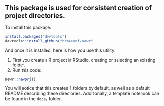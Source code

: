 ## This package is used for consistent creation of project directories.

To install this package:
```r
install.packages("devtools")
devtools::install_github("bransonf/newr")
```

And once it is installed, here is how you use this utility:

1. First you create a R project in RStudio, creating or selecting an existing folder.
2. Run this code:

```r
newr::newprj()
```

You will notice that this creates 4 folders by default, as well as a default README describing these directories. Additionally, a template notebook can be found in the `docs/` folder.
